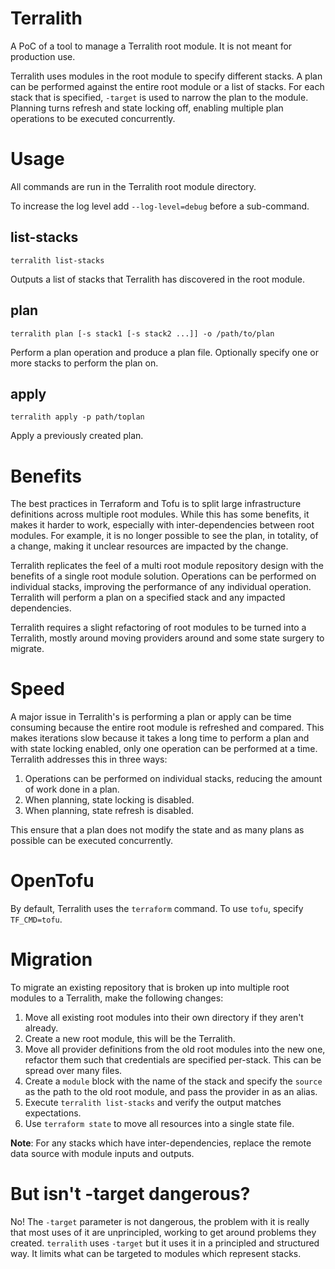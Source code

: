 # Terralith

A PoC of a tool to manage a Terralith root module.  It is not meant for production use.

Terralith uses modules in the root module to specify different stacks.  A plan can be performed against the entire root module or a list of stacks.  For each stack that is specified, `-target` is used to narrow the plan to the module.  Planning turns refresh and state locking off, enabling multiple plan operations to be executed concurrently.

# Usage

All commands are run in the Terralith root module directory.

To increase the log level add `--log-level=debug` before a sub-command.

## list-stacks

`terralith list-stacks`

Outputs a list of stacks that Terralith has discovered in the root module.

## plan

`terralith plan [-s stack1 [-s stack2 ...]] -o /path/to/plan`

Perform a plan operation and produce a plan file.  Optionally specify one or more stacks to perform the plan on.

## apply

`terralith apply -p path/toplan`

Apply a previously created plan.

# Benefits

The best practices in Terraform and Tofu is to split large infrastructure definitions across multiple root modules.  While this has some benefits, it makes it harder to work, especially with inter-dependencies between root modules.  For example, it is no longer possible to see the plan, in totality, of a change, making it unclear resources are impacted by the change.

Terralith replicates the feel of a multi root module repository design with the benefits of a single root module solution.  Operations can be performed on individual stacks, improving the performance of any individual operation.  Terralith will perform a plan on a specified stack and any impacted dependencies.

Terralith requires a slight refactoring of root modules to be turned into a Terralith, mostly around moving providers around and some state surgery to migrate.

# Speed

A major issue in Terralith's is performing a plan or apply can be time consuming because the entire root module is refreshed and compared.  This makes iterations slow because it takes a long time to perform a plan and with state locking enabled, only one operation can be performed at a time.  Terralith addresses this in three ways:

1. Operations can be performed on individual stacks, reducing the amount of work done in a plan.
2. When planning, state locking is disabled.
3. When planning, state refresh is disabled.

This ensure that a plan does not modify the state and as many plans as possible can be executed concurrently.

# OpenTofu

By default, Terralith uses the `terraform` command.  To use `tofu`, specify `TF_CMD=tofu`.

# Migration

To migrate an existing repository that is broken up into multiple root modules to a Terralith, make the following changes:

1. Move all existing root modules into their own directory if they aren't already.
2. Create a new root module, this will be the Terralith.
3. Move all provider definitions from the old root modules into the new one, refactor them such that credentials are specified per-stack.  This can be spread over many files.
4. Create a `module` block with the name of the stack and specify the `source` as the path to the old root module, and pass the provider in as an alias.
5. Execute `terralith list-stacks` and verify the output matches expectations.
6. Use `terraform state` to move all resources into a single state file.

**Note**: For any stacks which have inter-dependencies, replace the remote data source with module inputs and outputs.

# But isn't -target dangerous?

No!  The `-target` parameter is not dangerous, the problem with it is really that most uses of it are unprincipled, working to get around problems they created.  `terralith` uses `-target` but it uses it in a principled and structured way.  It limits what can be targeted to modules which represent stacks.
